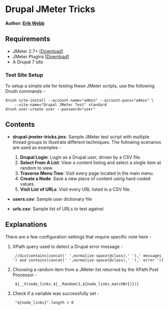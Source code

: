 # Drupal JMeter Tricks #

**Author: [Erik Webb](http://erikwebb.net/)**

## Requirements ##

- JMeter 2.7+ [[Download](https://jmeter.apache.org/download_jmeter.cgi)]
- JMeter Plugins [[Download](http://jmeter-plugins.org/)]
- A Drupal 7 site

### Test Site Setup ###

To setup a simple site for testing these JMeter scripts, use the following Drush commands -

    drush site-install --account-name="admin" --account-pass="admin" \
        --site-name="Drupal JMeter Test" standard
    drush user-create user --password="user"


## Contents ##

- **drupal-jmeter-tricks.jmx**: Sample JMeter test script with multiple thread groups to illustrate different techniques. The following scenarios are used as examples -
  1. **Drupal Login**: Login as a Drupal user, driven by a CSV file.
  1. **Select From A List**: View a content listing and select a single item at random to view.
  1. **Traverse Menu Tree**: Visit every page located in the main menu.
  1. **Create a Node**: Save a new piece of content using hard-coded values.
  1. **Visit List of URLs**: Visit every URL listed in a CSV file.

- **users.csv**: Sample user dictionary file
- **urls.csv**: Sample list of URLs to test against

## Explanations ##

There are a few configuration settings that require specific note here -

1. XPath query used to detect a Drupal error message -

        //div[contains(concat(' ',normalize-space(@class),' '),' messages ') and contains(concat(' ',normalize-space(@class),' '),' error ')]

1. Choosing a random item from a JMeter list returned by the XPath Post Processor -

        ${__V(node_links_${__Random(1,${node_links_matchNr})})}

1. Check if a variable was successfully set -

        "${node_links}".length > 0

